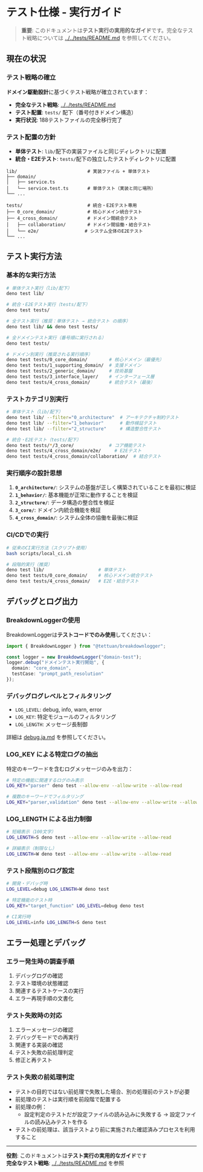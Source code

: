 # テスト仕様 - 実行ガイド

> **重要**: このドキュメントは**テスト実行の実用的なガイド**です。完全なテスト戦略については [../../tests/README.md](../../tests/README.md) を参照してください。

## 現在の状況

### テスト戦略の確立

**ドメイン駆動設計**に基づくテスト戦略が確立されています：

- **完全なテスト戦略**: [../../tests/README.md](../../tests/README.md)
- **テスト配置**: `tests/` 配下（番号付きドメイン構造）
- **実行状況**: 188テストファイルの完全移行完了

### テスト配置の方針

- **単体テスト**: `lib/`配下の実装ファイルと同じディレクトリに配置
- **統合・E2Eテスト**: `tests/`配下の独立したテストディレクトリに配置

```
lib/                          # 実装ファイル + 単体テスト
├── domain/
│   ├── service.ts
│   └── service.test.ts       # 単体テスト（実装と同じ場所）
└── ...

tests/                        # 統合・E2Eテスト専用
├── 0_core_domain/            # 核心ドメイン統合テスト
├── 4_cross_domain/           # ドメイン間統合テスト
│   ├── collaboration/        # ドメイン間協働・結合テスト
│   └── e2e/                 # システム全体のE2Eテスト
└── ...
```

## テスト実行方法

### 基本的な実行方法

```bash
# 単体テスト実行（lib/配下）
deno test lib/

# 統合・E2Eテスト実行（tests/配下）
deno test tests/

# 全テスト実行（推奨：単体テスト → 統合テスト の順序）
deno test lib/ && deno test tests/

# 全ドメインテスト実行（番号順に実行される）
deno test tests/

# ドメイン別実行（推奨される実行順序）
deno test tests/0_core_domain/        # 核心ドメイン（最優先）
deno test tests/1_supporting_domain/  # 支援ドメイン
deno test tests/2_generic_domain/     # 技術基盤
deno test tests/3_interface_layer/    # インターフェース層
deno test tests/4_cross_domain/       # 統合テスト（最後）
```

### テストカテゴリ別実行

```bash
# 単体テスト（lib/配下）
deno test lib/ --filter="0_architecture"  # アーキテクチャ制約テスト
deno test lib/ --filter="1_behavior"      # 動作検証テスト
deno test lib/ --filter="2_structure"     # 構造整合性テスト

# 統合・E2Eテスト（tests/配下）
deno test tests/*/3_core/             # コア機能テスト
deno test tests/4_cross_domain/e2e/     # E2Eテスト
deno test tests/4_cross_domain/collaboration/  # 結合テスト
```

### 実行順序の設計思想

1. **`0_architecture/`**: システムの基盤が正しく構築されていることを最初に検証
2. **`1_behavior/`**: 基本機能が正常に動作することを検証
3. **`2_structure/`**: データ構造の整合性を検証
4. **`3_core/`**: ドメイン内統合機能を検証
5. **`4_cross_domain/`**: システム全体の協働を最後に検証

### CI/CDでの実行

```bash
# 従来のCI実行方法（スクリプト使用）
bash scripts/local_ci.sh

# 段階的実行（推奨）
deno test lib/                    # 単体テスト
deno test tests/0_core_domain/    # 核心ドメイン統合テスト
deno test tests/4_cross_domain/   # E2E・結合テスト
```

## デバッグとログ出力

### BreakdownLoggerの使用

BreakdownLoggerは**テストコードでのみ使用**してください：

```typescript
import { BreakdownLogger } from "@tettuan/breakdownlogger";

const logger = new BreakdownLogger("domain-test");
logger.debug("ドメインテスト実行開始", { 
  domain: "core_domain",
  testCase: "prompt_path_resolution" 
});
```

### デバッグログレベルとフィルタリング

- `LOG_LEVEL`: debug, info, warn, error
- `LOG_KEY`: 特定モジュールのフィルタリング
- `LOG_LENGTH`: メッセージ長制御

詳細は [debug.ja.md](./debug.ja.md) を参照してください。

### LOG_KEY による特定ログの抽出

特定のキーワードを含むログメッセージのみを出力：

```bash
# 特定の機能に関連するログのみ表示
LOG_KEY="parser" deno test --allow-env --allow-write --allow-read

# 複数のキーワードでフィルタリング
LOG_KEY="parser,validation" deno test --allow-env --allow-write --allow-read
```

### LOG_LENGTH による出力制御

```bash
# 短縮表示（100文字）
LOG_LENGTH=S deno test --allow-env --allow-write --allow-read

# 詳細表示（制限なし）
LOG_LENGTH=W deno test --allow-env --allow-write --allow-read
```

### テスト段階別のログ設定

```bash
# 開発・デバッグ時
LOG_LEVEL=debug LOG_LENGTH=W deno test

# 特定機能のテスト時
LOG_KEY="target_function" LOG_LEVEL=debug deno test

# CI実行時
LOG_LEVEL=info LOG_LENGTH=S deno test
```

## エラー処理とデバッグ

### エラー発生時の調査手順

1. デバッグログの確認
2. テスト環境の状態確認
3. 関連するテストケースの実行
4. エラー再現手順の文書化

### テスト失敗時の対応

1. エラーメッセージの確認
2. デバッグモードでの再実行
3. 関連する実装の確認
4. テスト失敗の前処理判定
5. 修正と再テスト

### テスト失敗の前処理判定

- テストの目的ではない前処理で失敗した場合、別の処理前のテストが必要
- 前処理のテストは実行順を前段階で配置する
- 前処理の例：
  - 設定判定のテストだが設定ファイルの読み込みに失敗する
    → 設定ファイルの読み込みテストを作る
- テストの前処理は、該当テストより前に実施された確認済みプロセスを利用すること

---

**役割**: このドキュメントは**テスト実行の実用的なガイド**です  
**完全なテスト戦略**: [../../tests/README.md](../../tests/README.md) を参照
